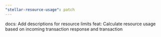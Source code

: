 ```yaml
---
"stellar-resource-usage": patch
---
```


docs: Add descriptions for resource limits
feat: Calculate resource usage based on incoming transaction response and transaction
